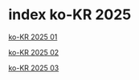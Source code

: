# index ko-KR 2025

<a href="./01">ko-KR 2025 01</a>

<a href="./02">ko-KR 2025 02</a>

<a href="./03">ko-KR 2025 03</a>

